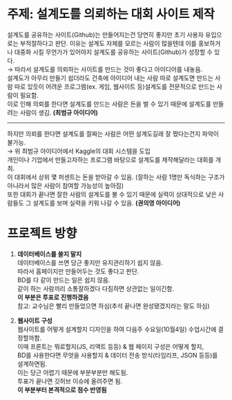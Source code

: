 # 주제: 설계도를 의뢰하는 대회 사이트 제작

설계도를 공유하는 사이트(Github)는 만들어지는건 당연히 좋지만 초기 사용자 유입으로는 부적절하다고 판단. 이유는 설계도 자체를 모르는 사람이 많을텐데 이를 홍보하거나 대중화 시킬 무언가가 있어야지 설계도를 공유하는 사이트(Github)가 성장할 수 있다.  
→ 따라서 설계도를 의뢰하는 사이트를 만드는 것이 좋다고 아이디어를 내놓음.   
설계도가 아무리 만들기 쉽더라도 건축에 아이디어 내는 사람 따로 설계도면 만드는 사람 따로 있듯이 어려운 프로그램(ex. 게임, 웹사이트 등)설계도를 전문적으로 만드는 사람이 필요함.  
이로 인해 의뢰를 한다면 설계도를 만드는 사람은 돈을 벌 수 있기 때문에 설계도를 만들려는 사람이 생김. **(최범규 아이디어)**

---

하지만 의뢰를 한다면 설계도를 잘짜는 사람은 어떤 설계도길래 잘 짰다는건지 파악이 불가능.  
→ 위 최범규 아이디어에서 Kaggle의 대회 시스템을 도입  
개인이나 기업에서 만들고자하는 프로그램 바탕으로 설계도를 제작해달라는 대회를 개최.  
이 대회에서 상위 몇 퍼센트는 돈을 받아갈 수 있음. (잘하는 사람 1명만 독식하는 구조가 아니라서 많은 사람이 참여할 가능성이 높아짐)  
또한 대회가 끝나면 잘한 사람의 설계도를 볼 수 있기 때문에 실력이 상대적으로 낮은 사람들도 그 설계도를 보며 실력을 키워 나갈 수 있음. **(권의영 아이디어)**  
  
# 프로젝트 방향

1. **데이터베이스를 쓸지 말지**  
데이터베이스를 쓰면 당근 좋지만 유지관리하기 쉽지 않음.  
따라서 홈페이지만 만들어두는 것도 좋다고 판단.  
BD를 다 같이 만드는 일은 쉽지 않음.  
같이 하는 사람끼리 소통잘하겠다 다짐하면 상관없는 일이긴함.  
**이 부분은 투표로 진행하겠음**  
참고: 교수님은 빨리 만들었으면 하심(추석 끝나면 완성됐겠지라는 말도 하심)  

2. **웹사이트 구성**  
웹사이트를 어떻게 설계할지 디자인을 하여 다음주 수요일(10월4일) 수업시간에 결정할까함.  
이때 프론트는 뭐로할지(JS, 리액트 등등) & 웹 페이지 구성은 어떻게 할지,  
BD를 사용한다면 무엇을 사용할지 & 데이터 전송 방식(타임리프, JSON 등등)를 설계하면됨.  
이는 당근 어렵기 때문에 부분부분만 해도됨.  
투표가 끝나면 깃허브 이슈에 올려주면 됨.  
**이 부분부터 본격적으로 점수 반영됨**
